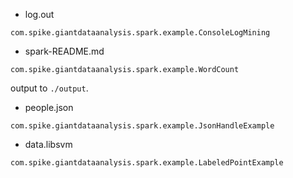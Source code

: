 
+ log.out

`com.spike.giantdataanalysis.spark.example.ConsoleLogMining`

+ spark-README.md

`com.spike.giantdataanalysis.spark.example.WordCount`

output to `./output`.

+ people.json

`com.spike.giantdataanalysis.spark.example.JsonHandleExample`

+ data.libsvm

`com.spike.giantdataanalysis.spark.example.LabeledPointExample`